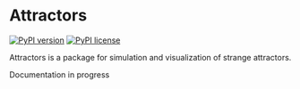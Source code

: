 # Attractors

[![PyPI version](https://img.shields.io/pypi/v/attractors?color=blue&style=for-the-badge)](https://pypi.python.org/pypi/attractors/)
[![PyPI license](https://img.shields.io/pypi/l/attractors?style=for-the-badge)](https://lbesson.mit-license.org/)

Attractors is a package for simulation and visualization of strange attractors.

Documentation in progress
